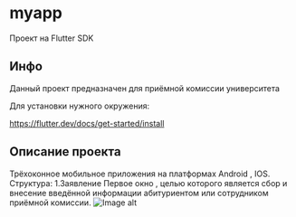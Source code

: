 # myapp

Проект на Flutter SDK

## Инфо

Данный проект предназначен для приёмной комиссии университета

Для установки нужного окружения:

https://flutter.dev/docs/get-started/install

## Описание проекта

Трёхоконное мобильное приложения на платформах Android , IOS. 
Структура:
1.Заявление
Первое окно , целью которого является сбор и внесение введённой информации абитуриентом или сотрудником приёмной комиссии.
![Image alt](https://github.com/enderoasis/AdmissionApp/raw/master/assets/image.png)
